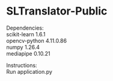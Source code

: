 # SLTranslator-Public

Dependencies:  
scikit-learn 1.6.1  
opencv-python 4.11.0.86  
numpy 1.26.4  
mediapipe 0.10.21  

Instructions:  
Run application.py
